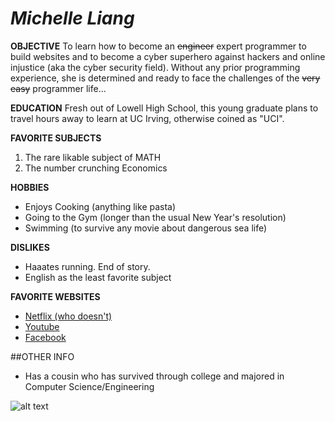 # *Michelle Liang*

**OBJECTIVE**	To learn how to become an ~~engineer~~ expert programmer to build websites and to become a cyber superhero against hackers and online injustice (aka the cyber security field). Without any prior programming experience, she is determined and ready to face the challenges of the ~~very easy~~ programmer life...

**EDUCATION**	Fresh out of Lowell High School, this young graduate plans to travel hours away to learn at UC Irving, otherwise coined as "UCI".

**FAVORITE SUBJECTS**	
1. The rare likable subject of MATH
2. The number crunching Economics

**HOBBIES**
+ Enjoys Cooking (anything like pasta)
+ Going to the Gym (longer than the usual New Year's resolution)
+ Swimming (to survive any movie about dangerous sea life)

**DISLIKES**
+ Haaates running. End of story.
+ English as the least favorite subject

**FAVORITE WEBSITES**
+ [Netflix (who doesn't)](https://www.netflix.com/)
+ [Youtube](https://www.youtube.com)
+ [Facebook](https://www.facebook.com/)

##OTHER INFO
+ Has a cousin who has survived through college and majored in Computer Science/Engineering

![alt text](https://s-media-cache-ak0.pinimg.com/originals/52/35/7e/52357ee9e65d65c8b9d76f57e613d76c.jpg)